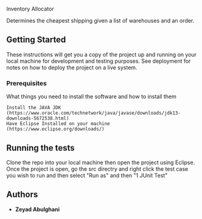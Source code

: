 Inventory Allocator

Determines the cheapest shipping given a list of warehouses and an order.

## Getting Started

These instructions will get you a copy of the project up and running on your local machine for development and testing purposes. See deployment for notes on how to deploy the project on a live system.

### Prerequisites

What things you need to install the software and how to install them

```
Install the JAVA JDK (https://www.oracle.com/technetwork/java/javase/downloads/jdk13-downloads-5672538.html)
Have Eclipse Installed on your machine (https://www.eclipse.org/downloads/) 
```

## Running the tests
Clone the repo into your local machine then open the project using Eclipse.
Once the project is open, go the src directry and right click the test case you wish to run and then select "Run as" and then "1 JUnit Test"

## Authors

* **Zeyad Abulghani** 
